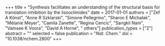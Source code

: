 +++
title = "Synthesis facilitates an understanding of the structural basis for translation inhibition by the lissoclimides"
date = 2017-01-01
authors = ["Zef A Könst", "Anne R Szklarski", "Simone Pellegrino", "Sharon E Michalak", "Mélanie Meyer", "Camila Zanette", "Regina Cencic", "Sangkil Nam", "Vamsee K Voora", "David A Horne", " others"]
publication_types = ["2"]
abstract = ""
selected = false
publication = "*Nat. Chem.*"
doi = "10.1038/nchem.2800"
+++

